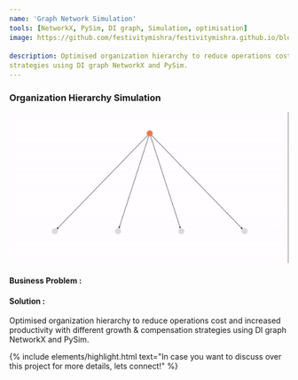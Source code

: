 ```yaml
---
name: 'Graph Network Simulation'
tools: [NetworkX, PySim, DI graph, Simulation, optimisation]
image: https://github.com/festivitymishra/festivitymishra.github.io/blob/master/_projects/figures/Sim2.gif?raw=true

description: Optimised organization hierarchy to reduce operations cost and increased productivity with different growth & compensation
strategies using DI graph NetworkX and PySim.
---
```


### Organization Hierarchy Simulation

![preview](https://github.com/festivitymishra/festivitymishra.github.io/blob/master/_projects/figures/Sim2.gif?raw=true)

#### Business Problem : 


#### Solution :
Optimised organization hierarchy to reduce operations cost and increased productivity with different growth & compensation strategies using DI graph NetworkX and PySim.




{% include elements/highlight.html text="In case you want to discuss over this project for more details, lets connect!" %}

<!-- The Movies Project is something like **Netflix**, the only difference is that **it's not real**! It doesn't exist! I just created it to demonstrate how the **showcase** page looks like and how you can write whatever you want with full markdown support. -->